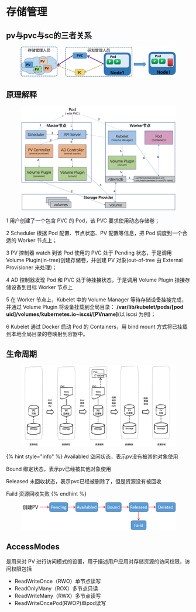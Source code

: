 # 存储管理

## pv与pvc与sc的三者关系

<figure><img src="../../../.gitbook/assets/image (211).png" alt=""><figcaption></figcaption></figure>

## 原理解释

<figure><img src="../../../.gitbook/assets/image (209).png" alt=""><figcaption></figcaption></figure>

1 用户创建了一个包含 PVC 的 Pod，该 PVC 要求使用动态存储卷；

&#x20;2 Scheduler 根据 Pod 配置、节点状态、PV 配置等信息，把 Pod 调度到一个合适的 Worker 节点上；

&#x20;3 PV 控制器 watch 到该 Pod 使用的 PVC 处于 Pending 状态，于是调用 Volume Plugin(in-tree)创建存储卷，并创建 PV 对象(out-of-tree 由 External Provisioner 来处理)；&#x20;

4 AD 控制器发现 Pod 和 PVC 处于待挂接状态，于是调用 Volume Plugin 挂接存储设备到目标 Worker 节点上

5 在 Worker 节点上，Kubelet 中的 Volume Manager 等待存储设备挂接完成，并通过 Volume Plugin 将设备挂载到全局目录： **/var/lib/kubelet/pods/\[pod uid]/volumes/kubernetes.io\~iscsi/\[PVname]**(以 iscsi 为例)；&#x20;

6 Kubelet 通过 Docker 启动 Pod 的 Containers，用 bind mount 方式将已挂载到本地全局目录的卷映射到容器中。



## 生命周期



<figure><img src="../../../.gitbook/assets/image (207).png" alt=""><figcaption></figcaption></figure>

{% hint style="info" %}
Availabled 空闲状态，表示pv没有被其他对象使用

Bound 绑定状态，表示pv已经被其他对象使用

Released 未回收状态，表示pvc已经被删除了，但是资源没有被回收

Faild 资源回收失败
{% endhint %}

<figure><img src="../../../.gitbook/assets/image (208).png" alt=""><figcaption></figcaption></figure>

## AccessModes&#x20;

是用来对 PV 进行访问模式的设置，用于描述用户应用对存储资源的访问权限，访问权限包括

* ReadWriteOnce（RWO）单节点读写
* ReadOnlyMany（ROX）多节点只读
* ReadWriteMany（RWX）多节点读写
* ReadWriteOncePod(RWOP)单pod读写
